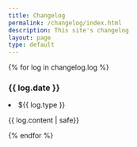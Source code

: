 ```yaml
---
title: Changelog
permalink: /changelog/index.html
description: This site's changelog
layout: page
type: default
---
```


{% for log in changelog.log %}
<div class="changelog-item">

### {{ log.date }}

<li class="changelog-tag" >${{ log.type }}</li>

{{ log.content | safe}}

</div>
{% endfor %}

